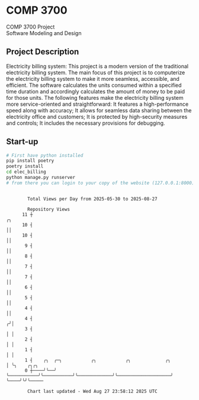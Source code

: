 # COMP 3700
COMP 3700 Project  
Software Modeling and Design
## Project Description
Electricity billing system: This project is a modern version of the traditional electricity billing system. The main focus of this project is to computerize the electricity billing system to make it more seamless, accessible, and efficient. The software calculates the units consumed within a specified time duration and accordingly calculates the amount of money to be paid for those units. The following features make the electricity billing system more service-oriented and straightforward: It features a high-performance speed along with accuracy; It allows for seamless data sharing between the electricity office and customers; It is protected by high-security measures and controls; It includes the necessary provisions for debugging.

## Start-up
```bash
# First have python installed
pip install poetry
poetry install
cd elec_billing
python manage.py runserver
# from there you can login to your copy of the website (127.0.0.1:8000), default creds are admin/admin
```

```

        Total Views per Day from 2025-05-30 to 2025-08-27

        Repository Views
      11 ┼                                                                         ╭╮
      10 ┤                                                                         ││
      10 ┤                                                                         ││
       9 ┤                                                                         ││
       8 ┤                                                                         ││
       7 ┤                                                                         ││
       7 ┤                                                                         ││
       6 ┤                                                                         ││
       5 ┤                                                                         ││
       4 ┤                                                                         ││
       4 ┤                                                                        ╭╯│
       3 ┤                                                                        │ │
       2 ┤                                                                        │ │
       1 ┤                                                                        │ │
       1 ┤    ╭╮  ╭─╮           ╭╮           ╭╮             ╭╮                    │ ╰╮    ╭╮╭╮
       0 ┼────╯╰──╯ ╰───────────╯╰───────────╯╰─────────────╯╰────────────────────╯  ╰────╯╰╯╰─────

        Chart last updated - Wed Aug 27 23:58:12 2025 UTC
        
```
